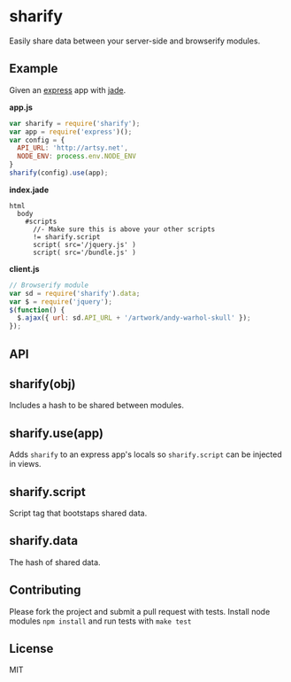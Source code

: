 # sharify

Easily share data between your server-side and browserify modules.

## Example

Given an [express](https://github.com/visionmedia/express) app with [jade](https://github.com/visionmedia/jade).

**app.js**
````javascript
var sharify = require('sharify');
var app = require('express')();
var config = {
  API_URL: 'http://artsy.net',
  NODE_ENV: process.env.NODE_ENV
}
sharify(config).use(app);
````

**index.jade**
````jade
html
  body
    #scripts
      //- Make sure this is above your other scripts
      != sharify.script
      script( src='/jquery.js' )
      script( src='/bundle.js' )
````

**client.js**
````javascript
// Browserify module
var sd = require('sharify').data;
var $ = require('jquery');
$(function() {
  $.ajax({ url: sd.API_URL + '/artwork/andy-warhol-skull' });
});
````

## API

## sharify(obj)

Includes a hash to be shared between modules.

## sharify.use(app)

Adds `sharify` to an express app's locals so `sharify.script` can be injected in views.

## sharify.script

Script tag that bootstaps shared data.

## sharify.data

The hash of shared data.

## Contributing

Please fork the project and submit a pull request with tests. Install node modules `npm install` and run tests with `make test`

## License

MIT